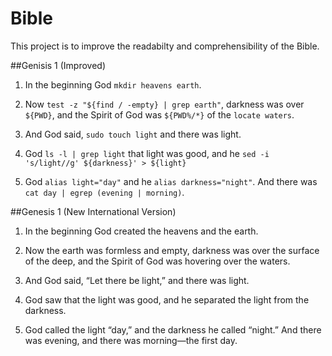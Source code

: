 Bible
=====

This project is to improve the readabilty and comprehensibility of the Bible.

##Genisis 1 (Improved)

1. In the beginning God `mkdir heavens earth`.

2. Now `test -z "${find / -empty} | grep earth"`, darkness was over `${PWD}`, and the Spirit of God was `${PWD%/*}` of the `locate waters`.

3. And God said, `sudo touch light` and there was light. 

4. God `ls -l | grep light` that light was good, and he `sed -i 's/light//g' ${darkness}' > ${light}`

5. God `alias light="day"` and he `alias darkness="night"`. And there was `cat day | egrep (evening | morning)`.

##Genesis 1 (New International Version)

1. In the beginning God created the heavens and the earth. 
 
2. Now the earth was formless and empty, darkness was over the surface of the deep, and the Spirit of God was hovering over the waters.

3. And God said, “Let there be light,” and there was light. 

4. God saw that the light was good, and he separated the light from the darkness.

5. God called the light “day,” and the darkness he called “night.” And there was evening, and there was morning—the first day.


